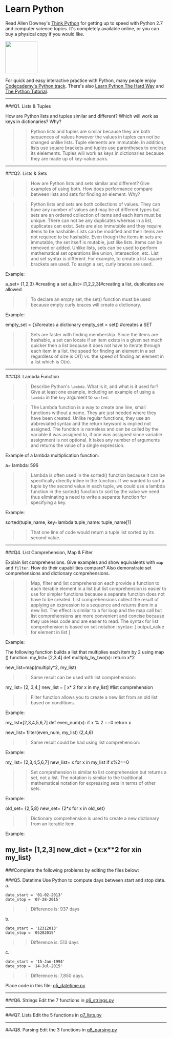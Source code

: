 # Learn Python

Read Allen Downey's [Think Python](http://www.greenteapress.com/thinkpython/) for getting up to speed with Python 2.7 and computer science topics. It's completely available online, or you can buy a physical copy if you would like.

<a href="http://www.greenteapress.com/thinkpython/"><img src="img/think_python.png" style="width: 100px;" target="_blank"></a>

For quick and easy interactive practice with Python, many people enjoy [Codecademy's Python track](http://www.codecademy.com/en/tracks/python). There's also [Learn Python The Hard Way](http://learnpythonthehardway.org/book/) and [The Python Tutorial](https://docs.python.org/2/tutorial/).

---

###Q1. Lists &amp; Tuples

How are Python lists and tuples similar and different? Which will work as keys in dictionaries? Why?

>> Python lists and tuples are similar because they are both sequences of values however the values in tuples can not be changed unlike lists. Tuple elements are immutable. In addition, lists use square brackets and tuples use parentheses to enclose its elelements. Tuples will work as keys in dictionaries because they are made up of key-value pairs.  

---

###Q2. Lists &amp; Sets

>>How are Python lists and sets similar and different? Give examples of using both. How does performance compare between lists and sets for finding an element. Why?

>>Python lists and sets are both collections of values. They can have any number of values and may be of different types but sets are an ordered collection of items and each item must be unique. There can not be any duplicates whereas in a list, duplicates can exist. Sets are also immutable and they require items to be hashable. Lists can be modified and their items are not required to be hashable. Even though the items in sets are immutable, the set itself is mutable, just like lists. items can be removed or added. Unlike lists, sets can be used to perform mathematical set operations like union, intersection, etc. List and set syntax is different. For example, to create a list square brackets are used. To assign a set, curly braces are used. 

Example:

a_set= {1,2,3} #creating a set
a_list= [1,2,2,3]#creating a list, duplicates are allowed

>>To declare an empty set, the set() function must be used because empty curly braces will create a dictionary. 

Example:

empty_set = {}#creates a dictionary
empty_set = set() #creates a SET

>>Sets are faster with finding membership. Since the items are hashable, a set can locate if an item exists in a given set much quicker then a list because it does not have to iterate through each item in a list. the speed for finding an element in a set regardless of size is O(1) vs. the speed of finding an element in a list which is O(n).

---

###Q3. Lambda Function

>>Describe Python's `lambda`. What is it, and what is it used for? Give at least one example, including an example of using a `lambda` in the `key` argument to `sorted`.

>>The Lambda function is a way to create one line, small functions without a name. They are just needed where they have been created. Unlike regular functions, they use an abbreviated syntax and the return keyword is implied not assigned. The function is nameless and can be called by the variable it was assigned to, if one was assigned since variable assignment is not optional. It takes any number of arguments and returns the value of a single expression. 

Example of a lambda multiplication function:

a= lambda: 5*9*6

>>Lambda is often used in the sorted() function because it can be specifically directly inline in the function. If we wanted to sort a tuple by the second value in each tuple, we could use a lambda function in the sorted() function to sort by the value we need thus eliminating a need to write a separate function for specifying a key. 

Example:

sorted(tuple_name, key=lambda tuple_name: tuple_name[1]

>>That one line of code would return a tuple list sorted by its second value. 

---

###Q4. List Comprehension, Map &amp; Filter

Explain list comprehensions. Give examples and show equivalents with `map` and `filter`. How do their capabilities compare? Also demonstrate set comprehensions and dictionary comprehensions.

>> Map, filter and list comprehension each provide a function to each iterable element in a list but list comprehension is easier to use for simpler functions because a separate function does not have to be created. List comprehensions collect the result of applying an expression to a sequence and returns them in a new list. The effect is similar to a for loop and the map call but list comprehensions are more convenient and concise because they use less code and are easier to read.
>>The syntax for list comprehension is based on set notation:
>>syntax: [ output_value for element in list ]

Example:

The following function builds a list that multiplies each item by 2 using map () function:
my_list= [2,3,4]
  def multiply_by_two(x): 
  return x*2

new_list=map(multiply*2, my_list)

>>Same result can be used with list comprehension:

my_list= [2, 3,4,]
new_list = [ x* 2 for x in my_list] #list comprehension

>>Filter function allows you to create a new list from an old list based on conditions. 

Example:

my_list=[2,3,4,5,6,7]
def even_num(x):
  if x % 2 ==0
  return x

new_list= filter(even_num, my_list)
(2,4,6)

>>Same result could be had using list comprehension:

Example:

my_list= [2,3,4,5,6,7]
new_list= x for x in my_list if x%2==0

>>Set comprehension is similar to list comprehension but returns a set, not a list. The notation is similar to the traditional mathematical notation for expressing sets in terms of other sets.

Example:

old_set= {2,5,8}
new_set= {2*x for x in old_set}

>>Dictionary comprehension is used to create a new dictionary from an iterable item.

Example:

my_list= [1,2,3]
new_dict = {x:x**2 for xin my_list}
---

###Complete the following problems by editing the files below:

###Q5. Datetime
Use Python to compute days between start and stop date.   
a.  

```
date_start = '01-02-2013'    
date_stop = '07-28-2015'
```

>> Difference is: 937 days

b.  
```
date_start = '12312013'  
date_stop = '05282015'  
```

>> Difference is: 513 days

c.  
```
date_start = '15-Jan-1994'      
date_stop = '14-Jul-2015'  
```

>> Difference is: 7,850 days.

Place code in this file: [q5_datetime.py](python/q5_datetime.py)

---

###Q6. Strings
Edit the 7 functions in [q6_strings.py](python/q6_strings.py)

---

###Q7. Lists
Edit the 5 functions in [q7_lists.py](python/q7_lists.py)

---

###Q8. Parsing
Edit the 3 functions in [q8_parsing.py](python/q8_parsing.py)





